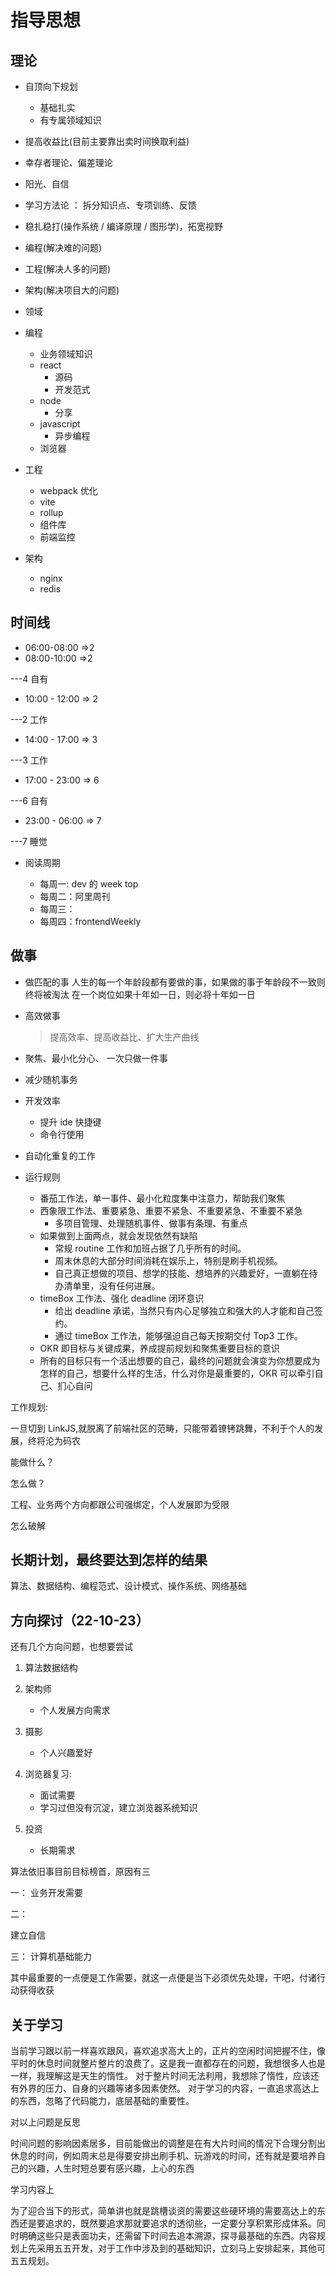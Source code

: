 # 指导思想

## 理论

- 自顶向下规划

  - 基础扎实
  - 有专属领域知识

- 提高收益比(目前主要靠出卖时间换取利益)
- 幸存者理论、偏差理论
- 阳光、自信
- 学习方法论 ： 拆分知识点、专项训练、反馈
- 稳扎稳打(操作系统 / 编译原理 / 图形学)，拓宽视野

- 编程(解决难的问题)
- 工程(解决人多的问题)
- 架构(解决项目大的问题)
- 领域

- 编程
  - 业务领域知识
  - react
    - 源码
    - 开发范式
  - node
    - 分享
  - javascript
    - 异步编程
  - 浏览器
- 工程
  - webpack 优化
  - vite
  - rollup
  - 组件库
  - 前端监控
- 架构
  - nginx
  - redis

## 时间线

- 06:00-08:00 =>2
- 08:00-10:00 =>2

---4 自有

- 10:00 - 12:00 => 2

---2 工作

- 14:00 - 17:00 => 3

---3 工作

- 17:00 - 23:00 => 6

---6 自有

- 23:00 - 06:00 => 7

---7 睡觉

- 阅读周期

  - 每周一: dev 的 week top
  - 每周二：阿里周刊
  - 每周三：
  - 每周四：frontendWeekly

## 做事

- 做匹配的事
  人生的每一个年龄段都有要做的事，如果做的事于年龄段不一致则终将被淘汰
  在一个岗位如果十年如一日，则必将十年如一日

- 高效做事

  > 提高效率、提高收益比、扩大生产曲线

- 聚焦、最小化分心、 一次只做一件事
- 减少随机事务
- 开发效率
  - 提升 ide 快捷键
  - 命令行使用
- 自动化重复的工作

- 运行规则

  - 番茄工作法，单一事件、最小化粒度集中注意力，帮助我们聚焦
  - 西象限工作法、重要紧急、重要不紧急、不重要紧急、不重要不紧急
    - 多项目管理、处理随机事件、做事有条理、有重点
  - 如果做到上面两点，就会发现依然有缺陷
    - 常规 routine 工作和加班占据了几乎所有的时间。
    - 周末休息的大部分时间消耗在娱乐上，特别是刷手机视频。
    - 自己真正想做的项目、想学的技能、想培养的兴趣爱好，一直躺在待办清单里，没有任何进展。
  - timeBox 工作法、强化 deadline 闭环意识
    - 给出 deadline 承诺，当然只有内心足够独立和强大的人才能和自己签约。
    - 通过 timeBox 工作法，能够强迫自己每天按期交付 Top3 工作。
  - OKR 即目标与关键成果，养成提前规划和聚焦重要目标的意识
  - 所有的目标只有一个活出想要的自己，最终的问题就会演变为你想要成为怎样的自己，想要什么样的生活，什么对你是最重要的，OKR 可以牵引自己、扪心自问

工作规划:

一旦切到 LinkJS,就脱离了前端社区的范畴，只能带着镣铐跳舞，不利于个人的发展，终将沦为码农

能做什么？

怎么做？

工程、业务两个方向都跟公司强绑定，个人发展即为受限

怎么破解

## 长期计划，最终要达到怎样的结果

算法、数据结构、编程范式、设计模式、操作系统、网络基础

## 方向探讨（22-10-23）

还有几个方向问题，也想要尝试

1. 算法数据结构

2. 架构师

   - 个人发展方向需求

3. 摄影

   - 个人兴趣爱好

4. 浏览器复习:

   - 面试需要
   - 学习过但没有沉淀，建立浏览器系统知识

5. 投资

   - 长期需求

算法依旧事目前目标榜首，原因有三

一：
业务开发需要

二：

建立自信

三：
计算机基础能力

其中最重要的一点便是工作需要，就这一点便是当下必须优先处理，干吧，付诸行动获得收获

## 关于学习

当前学习跟以前一样喜欢跟风，喜欢追求高大上的，正片的空闲时间把握不住，像平时的休息时间就整片整片的浪费了。这是我一直都存在的问题，我想很多人也是一样，我理解这是天生的惰性。
对于整片时间无法利用，我想除了惰性，应该还有外界的压力、自身的兴趣等诸多因素使然。
对于学习的内容，一直追求高达上的东西，忽略了代码能力，底层基础的重要性。

对以上问题是反思

时间问题的影响因素居多，目前能做出的调整是在有大片时间的情况下合理分割出休息的时间，例如周末总是得要安排出刷手机、玩游戏的时间，还有就是要培养自己的兴趣，人生时短总要有感兴趣，上心的东西

学习内容上

为了迎合当下的形式，简单讲也就是跳槽谈资的需要这些硬环境的需要高达上的东西还是要追求的，既然要追求那就要追求的透彻些，一定要分享积累形成体系。同时明确这些只是表面功夫，还需留下时间去追本溯源，探寻最基础的东西。内容规划上先采用五五开发，对于工作中涉及到的基础知识，立刻马上安排起来，其他可五五规划。
